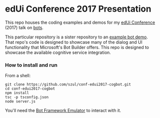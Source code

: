 # edUi Conference 2017 Presentation

This repo houses the coding examples and demos for my [edUi Conference](http://eduiconf.org) (2017) talk on [bots](http://eduiconf.org/sessions/building-bots-for-the-conversation-ui/).

This particular repository is a sister repository to an [example bot demo](https://github.com/szul/conf-edui2017-examplebot). That repo's code is designed to showcase many of the dialog and UI functionality that Microsoft's Bot Builder offers. This repo is designed to showcase the available cognitive service integration.

### How to install and run

From a shell:

```
git clone https://github.com/szul/conf-edui2017-cogbot.git
cd conf-edui2017-cogbot
npm install
tsc -p tsconfig.json
node server.js
```

You'll need the [Bot Framework Emulator](https://github.com/Microsoft/BotFramework-Emulator) to interact with it.
